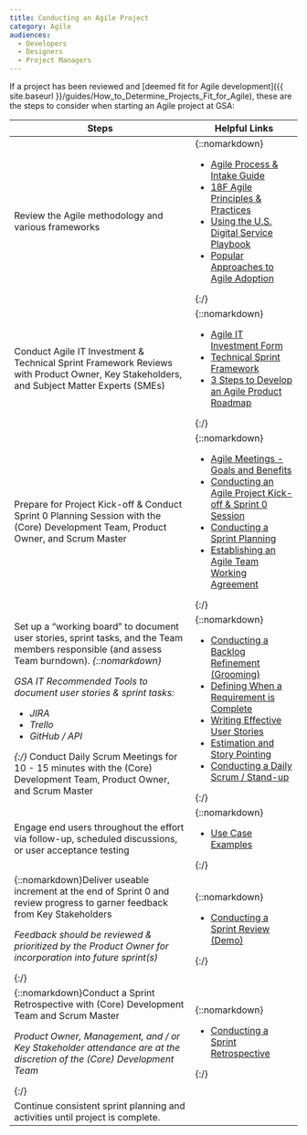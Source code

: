 ```yaml
---
title: Conducting an Agile Project
category: Agile
audiences:
  - Developers
  - Designers
  - Project Managers
---
```


If a project has been reviewed and [deemed fit for Agile development]({{ site.baseurl }}/guides/How_to_Determine_Projects_Fit_for_Agile), these are the steps to consider when starting an Agile project at GSA:

| Steps | Helpful Links |
|-|-|
|Review the Agile methodology and various frameworks |{::nomarkdown}<ul><li><a href="{{ site.baseurl }}/assets/downloads/AgileApproachforGSAPilotTeams.pdf">Agile Process & Intake Guide</a></li> <li><a href="https://agile.18f.gov/">18F Agile Principles & Practices</a></li> <li><a href="https://playbook.cio.gov">Using the U.S. Digital Service Playbook</a></li> <li><a href="{{ site.baseurl }}/guides/popular_approaches">Popular Approaches to Agile Adoption</a></li></ul>{:/}|
|Conduct Agile IT Investment & Technical Sprint Framework Reviews with Product Owner, Key Stakeholders, and Subject Matter Experts (SMEs)|{::nomarkdown}<ul><li><a href="{{ site.baseurl }}/assets/downloads/GSAAgileInvestmentTemplate.pdf">Agile IT Investment Form</a></li> <li><a href="{{ site.baseurl }}/assets/downloads/TechnicalSprintFramework.pdf">Technical Sprint Framework</a></li> <li><a href="{{ site.baseurl }}/guides/develop_an_agile_product_roadmap">3 Steps to Develop an Agile Product Roadmap</a></li></ul>{:/}|
|Prepare for Project Kick-off & Conduct Sprint 0 Planning Session with the (Core) Development Team, Product Owner, and Scrum Master |{::nomarkdown}<ul><li><a href="{{ site.baseurl }}/guides/Agile_Meetings_Goals_and_Benefits">Agile Meetings - Goals and Benefits</a></li> <li><a href="{{ site.baseurl }}/guides/conducting_agile_project_kickoff">Conducting an Agile Project Kick-off & Sprint 0 Session</a></li> <li><a href="{{ site.baseurl }}/guides/conducting_sprint_planning">Conducting a Sprint Planning</a></li> <li><a href="{{ site.baseurl }}/guides/agile_team_working_agreement">Establishing an Agile Team Working Agreement</a></li></ul>{:/}|
|Set up a “working board” to document user stories, sprint tasks, and the Team members responsible (and assess Team burndown). _{::nomarkdown}<p>GSA IT Recommended Tools to document user stories & sprint tasks:</p> <ul><li>JIRA</li> <li>Trello</li> <li>GitHub / API</li></ul>{:/}_ Conduct Daily Scrum Meetings for 10 - 15 minutes with the (Core) Development Team, Product Owner, and Scrum Master|  {::nomarkdown}<ul><li><a href="{{ site.baseurl }}/guides/conducting_backlog_refinement">Conducting a Backlog Refinement (Grooming)</a></li> <li><a href="{{ site.baseurl }}/guides/requirements_complete">Defining When a Requirement is Complete</a></li> <li><a href="{{ site.baseurl }}/guides/effective_user_stories">Writing Effective User Stories</a></li> <li><a href="{{ site.baseurl }}/guides/estimation_and_storypointing">Estimation and Story Pointing</a></li> <li><a href="{{ site.baseurl }}/guides/conducting_daily_standup">Conducting a Daily Scrum / Stand-up</a></li></ul>{:/}|
|Engage end users throughout the effort via follow-up, scheduled discussions, or user acceptance testing |{::nomarkdown}<ul><li><a href="{{ site.baseurl }}/guides/use_case_examples">Use Case Examples</a></li></ul>{:/}|
|{::nomarkdown}Deliver useable increment at the end of Sprint 0 and review progress to garner feedback from Key Stakeholders <p><i>Feedback should be reviewed & prioritized by the Product Owner for incorporation into future sprint(s)</i></p>{:/}| {::nomarkdown}<ul><li><a href="{{ site.baseurl }}/guides/conducting_sprint_review">Conducting a Sprint Review (Demo)</a></li></ul>{:/}|
|{::nomarkdown}Conduct a Sprint Retrospective with (Core) Development Team and Scrum Master <p><i>Product Owner, Management, and / or Key Stakeholder attendance are at the discretion of the (Core) Development Team</i></p>{:/}| {::nomarkdown}<ul><li><a href="{{ site.baseurl }}/guides/conducting_sprint_retrospective/">Conducting a Sprint Retrospective</a></li></ul>{:/}|
|Continue consistent sprint planning and activities until project is complete. |
